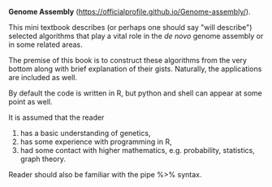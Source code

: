  **Genome Assembly** (https://officialprofile.github.io/Genome-assembly/). 
 
This mini textbook describes (or perhaps one should say "will describe") selected algorithms that play a vital role in the *de novo* genome assembly or in some related areas.

The premise of this book is to construct these algorithms from the very bottom along with brief explanation of their gists. Naturally, the applications are included as well.

By default the code is written in R, but python and shell can appear at some point as well.

It is assumed that the reader

1. has a basic understanding of genetics,
2. has some experience with programming in R,
3. had some contact with higher mathematics, e.g. probability, statistics, graph theory. 

Reader should also be familiar with the pipe %>% syntax.
